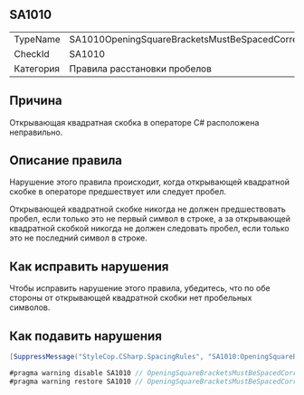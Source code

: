 ﻿## SA1010

<table>
<tr>
  <td>TypeName</td>
  <td>SA1010OpeningSquareBracketsMustBeSpacedCorrectly</td>
</tr>
<tr>
  <td>CheckId</td>
  <td>SA1010</td>
</tr>
<tr>
  <td>Категория</td>
  <td>Правила расстановки пробелов</td>
</tr>
</table>

## Причина

Открывающая квадратная скобка в операторе C# расположена неправильно.

## Описание правила

Нарушение этого правила происходит, когда открывающей квадратной скобке в операторе предшествует или следует пробел.

Открывающей квадратной скобке никогда не должен предшествовать пробел, если только это не первый символ в строке, а за открывающей квадратной скобкой никогда не должен следовать пробел, если только это не последний символ в строке.

## Как исправить нарушения

Чтобы исправить нарушение этого правила, убедитесь, что по обе стороны от открывающей квадратной скобки нет пробельных символов.

## Как подавить нарушения

```csharp
[SuppressMessage("StyleCop.CSharp.SpacingRules", "SA1010:OpeningSquareBracketsMustBeSpacedCorrectly", Justification = "Reviewed.")]
```

```csharp
#pragma warning disable SA1010 // OpeningSquareBracketsMustBeSpacedCorrectly
#pragma warning restore SA1010 // OpeningSquareBracketsMustBeSpacedCorrectly
```